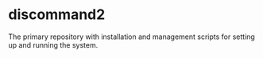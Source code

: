 # discommand2

The primary repository with installation and management scripts for setting up and running the system.

